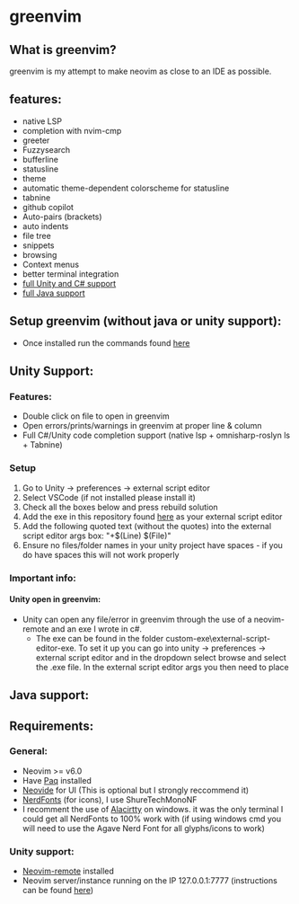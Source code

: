 # greenvim

## What is greenvim?
greenvim is my attempt to make neovim as close to an IDE as possible.

## features:
* native LSP
* completion with nvim-cmp
* greeter
* Fuzzysearch
* bufferline
* statusline
* theme
* automatic theme-dependent colorscheme for statusline
* tabnine
* github copilot
* Auto-pairs (brackets)
* auto indents
* file tree
* snippets
* browsing
* Context menus
* better terminal integration
* [full Unity and C# support](#unity-support)
* [full Java support](#java-support)

## Setup greenvim (without java or unity support):
   * Once installed run the commands found [here](https://github.com/green726/greenvim/blob/main/commands.txt)

## Unity Support:
### Features:
  * Double click on file to open in greenvim
  * Open errors/prints/warnings in greenvim at proper line & column
  * Full C#/Unity code completion support (native lsp + omnisharp-roslyn ls + Tabnine)
### Setup
  1. Go to Unity -> preferences -> external script editor 
  2. Select VSCode (if not installed please install it)
  3. Check all the boxes below and press rebuild solution
  4. Add the exe in this repository found [here]() as your external script editor
  5. Add the following quoted text (without the quotes) into the external script editor args box: "+$(Line) $(File)"
  6. Ensure no files/folder names in your unity project have spaces - if you do have spaces this will not work properly

### Important info:
#### Unity open in greenvim: 
   * Unity can open any file/error in greenvim through the use of a neovim-remote and an exe I wrote in c#.
      * The exe can be found in the folder custom-exe\external-script-editor-exe. To set it up you can go into unity -> preferences -> external script editor and in the dropdown select browse and select the .exe file. In the external script editor args you then need to place 
 ## Java support:

 
## Requirements:
### General:
   * Neovim >= v6.0
   * Have [Paq](https://github.com/savq/paq-nvim) installed
   * [Neovide](https://github.com/neovide/neovide) for UI (This is optional but I strongly reccommend it)
   * [NerdFonts](https://github.com/ryanoasis/nerd-fonts) (for icons), I use ShureTechMonoNF
   * I recomment the use of [Alacirtty](https://github.com/alacritty/alacritty) on windows. it was the only terminal I could get all NerdFonts to 100% work with (if using windows cmd you will need to use the Agave Nerd Font for all glyphs/icons to work)
### Unity support:
   * [Neovim-remote](https://github.com/mhinz/neovim-remote) installed
   * Neovim server/instance running on the IP 127.0.0.1:7777 (instructions can be found [here](neovim-server-address-instructions)) 
 


